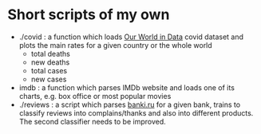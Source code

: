 # Short scripts of my own

- ./covid : a function which loads [Our World in Data](https://ourworldindata.org/coronavirus-source-data) covid dataset and plots the main rates for a given country or the whole world
  - total deaths
  - new deaths
  - total cases
  - new cases
- imdb : a function which parses IMDb website and loads one of its charts, e.g. box office or most popular movies
- ./reviews : a script which parses [banki.ru](https://www.banki.ru/services/responses/) for a given bank, trains to classify reviews into complains/thanks and also into different products. The second classifier needs to be improved.

